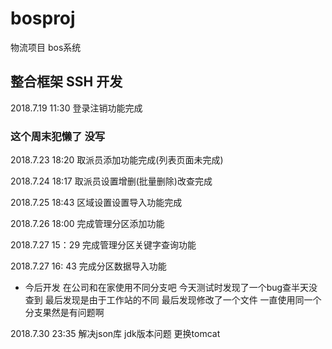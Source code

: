 # bosproj
物流项目 bos系统
## 整合框架 SSH 开发

2018.7.19 11:30 登录注销功能完成

### 这个周末犯懒了 没写

2018.7.23 18:20 取派员添加功能完成(列表页面未完成)

2018.7.24 18:17 取派员设置增删(批量删除)改查完成

2018.7.25 18:43 区域设置设置导入功能完成

2018.7.26 18:00 完成管理分区添加功能    

2018.7.27 15：29 完成管理分区关键字查询功能

2018.7.27 16: 43 完成分区数据导入功能
* 今后开发 在公司和在家使用不同分支吧 今天测试时发现了一个bug查半天没查到 最后发现是由于工作站的不同 最后发现修改了一个文件 一直使用同一个分支果然是有问题啊



2018.7.30 23:35 解决json库 jdk版本问题 更换tomcat